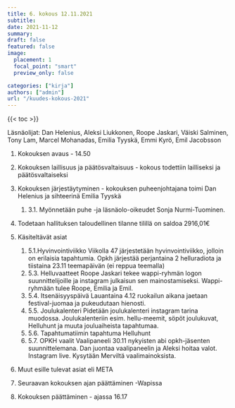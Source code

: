 ```yaml
---
title: 6. kokous 12.11.2021
subtitle: 
date: 2021-11-12
summary: 
draft: false
featured: false
image:
  placement: 1
  focal_point: "smart"
  preview_only: false

categories: ["kirja"]
authors: ["admin"]
url: "/kuudes-kokous-2021"
---
```

{{< toc >}}

Läsnäolijat: Dan Helenius, Aleksi Liukkonen, Roope Jaskari, Väiski Salminen, Tony Lam, Marcel Mohanadas, Emilia Tyyskä, Emmi Kyrö, Emil Jacobsson

1. Kokouksen avaus - 14.50
2. Kokouksen laillisuus ja päätösvaltaisuus - kokous todettiin lailliseksi ja
päätösvaltaiseksi
3. Kokouksen järjestäytyminen - kokouksen puheenjohtajana toimi Dan Helenius  ja sihteerinä Emilia Tyyskä
    1. 3.1. Myönnetään puhe -ja läsnäolo-oikeudet Sonja Nurmi-Tuominen.

4. Todetaan hallituksen taloudellinen tilanne tilillä on saldoa 2916,01€
5. Käsiteltävät asiat
    1. 5.1.Hyvinvointiviikko
      Viikolla 47 järjestetään hyvinvointiviikko, jolloin on erilaisia tapahtumia. Opkh järjestää perjantaina 2 helluradiota ja tiistaina 23.11 teemapäivän (ei reppua teemalla)
    2. 5.3. Helluvaatteet
      Roope Jaskari tekee wappi-ryhmän logon suunnittelijoille ja instagram julkaisun sen mainostamiseksi. Wappi-ryhmään tulee Roope, Emilia ja Emil.
    3. 5.4. Itsenäisyyspäivä
      Lauantaina 4.12 ruokailun aikana jaetaan festival-juomaa ja pukeudutaan hienosti.
    4. 5.5. Joulukalenteri
      Pidetään joulukalenteri instagram tarina muodossa. Joulukalenteriin esim. hellu-meemit, söpöt joulukuvat, Helluhunt ja muuta jouluaiheista tapahtumaa.
    5. 5.6. Tapahtumatiimin tapahtuma
      Helluhunt
    6. 5.7. OPKH vaalit
      Vaalipaneeli 30.11 nykyisten abi opkh-jäsenten suunnittelemana. Dan juontaa vaalipaneelin ja Aleksi hoitaa valot. Instagram live. Kysytään Merviltä vaalimainoksista.
6. Muut esille tulevat asiat eli META
7. Seuraavan kokouksen ajan päättäminen -Wapissa
8. Kokouksen päättäminen - ajassa 16.17
